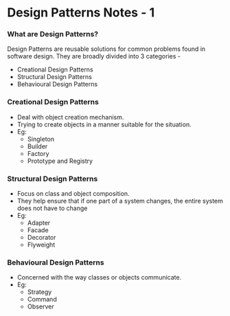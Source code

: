 # Design Patterns Notes - 1

### What are Design Patterns?

Design Patterns are reusable solutions for common problems found in software design. They are broadly divided into 3 categories -

- Creational Design Patterns
- Structural Design Patterns
- Behavioural Design Patterns

### Creational Design Patterns

- Deal with object creation mechanism.
- Trying to create objects in a manner suitable for the situation.
- Eg:
  - Singleton
  - Builder
  - Factory
  - Prototype and Registry

### Structural Design Patterns

- Focus on class and object composition.
- They help ensure that if one part of a system changes, the entire system does not have to change
- Eg:
  - Adapter
  - Facade
  - Decorator
  - Flyweight

### Behavioural Design Patterns

- Concerned with the way classes or objects communicate.
- Eg:
  - Strategy
  - Command
  - Observer
